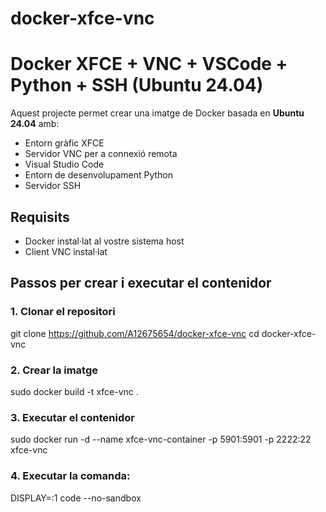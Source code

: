 # docker-xfce-vnc
# Docker XFCE + VNC + VSCode + Python + SSH (Ubuntu 24.04)

Aquest projecte permet crear una imatge de Docker basada en **Ubuntu 24.04** amb:
- Entorn gràfic XFCE
- Servidor VNC per a connexió remota
- Visual Studio Code
- Entorn de desenvolupament Python
- Servidor SSH

## Requisits

- Docker instal·lat al vostre sistema host
- Client VNC instal·lat

## Passos per crear i executar el contenidor

### 1. Clonar el repositori
git clone https://github.com/A12675654/docker-xfce-vnc
cd docker-xfce-vnc

### 2. Crear la imatge
sudo docker build -t xfce-vnc .

### 3. Executar el contenidor
sudo docker run -d --name xfce-vnc-container -p 5901:5901 -p 2222:22 xfce-vnc

### 4. Executar la comanda:
DISPLAY=:1 code --no-sandbox
